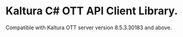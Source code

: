 # Kaltura C# OTT API Client Library.
Compatible with Kaltura OTT server version 8.5.3.30183 and above.
